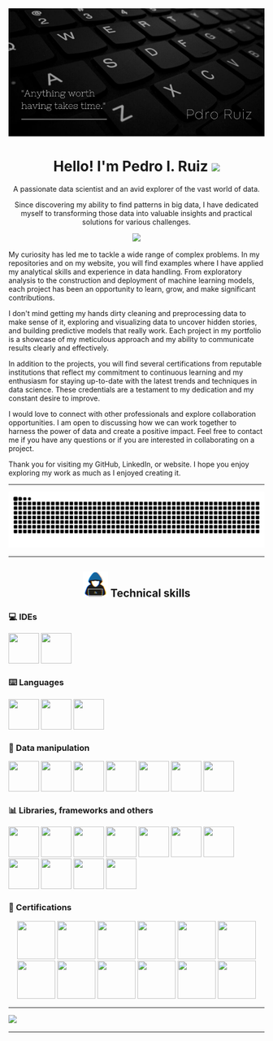 <div align="center">
  <img src="https://github.com/pdro-ruiz/pdro-ruiz/blob/main/pdro_ruiz.jpg" alt="Pedro I. Ruiz">
</div>
<h1 align="center"><b>Hello! I'm Pedro I. Ruiz</b> <img src="https://media.giphy.com/media/hvRJCLFzcasrR4ia7z/giphy.gif" width="35"></h1>

<p align="center">
  A passionate data scientist and an avid explorer of the vast world of data.
</p>

<p align="center">
  Since discovering my ability to find patterns in big data, I have dedicated myself to transforming those data into valuable insights and practical solutions for various challenges.
</p>

<p align="center">
  <a href="https://github.com/DenverCoder1/readme-typing-svg"><img src="https://readme-typing-svg.herokuapp.com?font=Time+New+Roman&color=cyan&size=25&center=true&vCenter=true&width=600&height=100&lines=I+am+Data+Scientist;I+uncover+hidden+and+valuable+patterns;I+automate+complex+processes+with+AI;I+create+advanced+detection+tools;I+predict+the+future+with+algorithms+🧙‍♂️"></a>
</p>

<p>
  My curiosity has led me to tackle a wide range of complex problems. In my repositories and on my website, you will find examples where I have applied my analytical skills and experience in data handling. From exploratory analysis to the construction and deployment of machine learning models, each project has been an opportunity to learn, grow, and make significant contributions.
</p>

<p>
  I don't mind getting my hands dirty cleaning and preprocessing data to make sense of it, exploring and visualizing data to uncover hidden stories, and building predictive models that really work. Each project in my portfolio is a showcase of my meticulous approach and my ability to communicate results clearly and effectively.
</p>

<p>
  In addition to the projects, you will find several certifications from reputable institutions that reflect my commitment to continuous learning and my enthusiasm for staying up-to-date with the latest trends and techniques in data science. These credentials are a testament to my dedication and my constant desire to improve.
</p>

<p>
  I would love to connect with other professionals and explore collaboration opportunities. I am open to discussing how we can work together to harness the power of data and create a positive impact. Feel free to contact me if you have any questions or if you are interested in collaborating on a project.

</p>

<p>
  Thank you for visiting my GitHub, LinkedIn, or website. I hope you enjoy exploring my work as much as I enjoyed creating it.
</p>


<hr>

<div align="center">
  <img src="https://github.com/pdro-ruiz/pdro-ruiz/blob/main/grid-snake.svg" alt="Snake Animation">
</div>

<hr>

<h2 align="center">
  <picture>
    <img src="https://github.com/0xAbdulKhalid/0xAbdulKhalid/raw/main/assets/mdImages/about_me.gif" width="50">
  </picture> 
  Technical skills
</h2>

<h3>💻 IDEs</h3>
<div>
  <img src="https://cdn.jsdelivr.net/gh/devicons/devicon/icons/pycharm/pycharm-original.svg" width="60" height="60"/> 
  <img src="https://cdn.jsdelivr.net/gh/devicons/devicon@latest/icons/visualstudio/visualstudio-original.svg" width="60" height="60"/>
</div>

<h3>⌨️ Languages</h3>
<div>
  <img src="https://cdn.jsdelivr.net/gh/devicons/devicon/icons/python/python-original.svg" width="60" height="60"/>
  <img src="https://cdn.jsdelivr.net/gh/devicons/devicon/icons/javascript/javascript-original.svg" width="60" height="60"/>
  <img src="https://cdn.jsdelivr.net/gh/devicons/devicon/icons/c/c-original.svg" width="60" height="60"/>
</div>

<h3>💾 Data manipulation</h3>
<div>
  <img src="https://cdn.jsdelivr.net/gh/devicons/devicon/icons/jupyter/jupyter-original-wordmark.svg" width="60" height="60"/> <img src="https://cdn.jsdelivr.net/gh/devicons/devicon@latest/icons/anaconda/anaconda-original.svg" width="60" height="60"/> <img src="https://cdn.jsdelivr.net/gh/devicons/devicon@latest/icons/apachespark/apachespark-original.svg" width="60" height="60"/>  <img src="https://cdn.jsdelivr.net/gh/devicons/devicon@latest/icons/mysql/mysql-original.svg" width="60" height="60"/> <img src="https://cdn.jsdelivr.net/gh/devicons/devicon@latest/icons/postgresql/postgresql-original.svg" width="60" height="60"/> <img src="https://cdn.jsdelivr.net/gh/devicons/devicon@latest/icons/sqlite/sqlite-original.svg" width="60" height="60"/> <img src="https://cdn.jsdelivr.net/gh/devicons/devicon@latest/icons/nodejs/nodejs-original.svg"  width="60" height="60"/>
</div>

<h3>📊 Libraries, frameworks and others</h3>
<div>
  <img src="https://cdn.jsdelivr.net/gh/devicons/devicon@latest/icons/pytorch/pytorch-original.svg"  width="60" height="60"/>
  <img src="https://cdn.jsdelivr.net/gh/devicons/devicon@latest/icons/scikitlearn/scikitlearn-original.svg"  width="60" height="60"/>
  <img src="https://cdn.jsdelivr.net/gh/devicons/devicon@latest/icons/tensorflow/tensorflow-original.svg"   width="60" height="60"/> 
  <img src="https://cdn.jsdelivr.net/gh/devicons/devicon@latest/icons/numpy/numpy-original.svg"   width="60" height="60"/>
  <img src="https://cdn.jsdelivr.net/gh/devicons/devicon@latest/icons/pandas/pandas-original.svg"   width="60" height="60"/>
  <img src="https://cdn.jsdelivr.net/gh/devicons/devicon@latest/icons/matplotlib/matplotlib-original.svg"   width="60" height="60"/>
  <img src="https://cdn.jsdelivr.net/gh/devicons/devicon@latest/icons/opencv/opencv-original.svg"   width="60" height="60"/>
  <img src="https://cdn.jsdelivr.net/gh/devicons/devicon@latest/icons/git/git-original.svg"   width="60" height="60"/>
  <img src="https://cdn.jsdelivr.net/gh/devicons/devicon@latest/icons/docker/docker-original.svg"   width="60" height="60"/>
  <img src="https://cdn.jsdelivr.net/gh/devicons/devicon@latest/icons/azure/azure-original.svg" width="60" height="60"/> 
  <img src="https://cdn.jsdelivr.net/gh/devicons/devicon@latest/icons/amazonwebservices/amazonwebservices-original-wordmark.svg"width="60" height="60"/> 
</div>

<h3>📜 Certifications</h3>
<div align="center">
  <a href="https://www.credly.com/badges/d6ffa467-7917-4e77-aaf3-aa3c75f667da"><img src='https://images.credly.com/size/340x340/images/015364a4-c68c-4c42-8060-3553118f2ff0/image.png' width="75" height="75"/></a>
  <a href="https://www.coursera.org/account/accomplishments/specialization/certificate/SJE2FR3MBBR6"><img src='https://d3njjcbhbojbot.cloudfront.net/api/utilities/v1/imageproxy/https://coursera-university-assets.s3.amazonaws.com/6d/3cb3e06c357d40ef60000fb3d12d72/dukesquare_blue.png?auto=format%2Ccompress&dpr=1&w=80&h=80' width="75" height="75"/></a>
  <a href="https://coursera.org/share/7fad3a7e34a467dbb1771e40050d411b"><img src='https://d3njjcbhbojbot.cloudfront.net/api/utilities/v1/imageproxy/http://coursera-university-assets.s3.amazonaws.com/b4/5cb90bb92f420b99bf323a0356f451/Icon.png?auto=format%2Ccompress&dpr=1&w=80&h=80' width="75" height="75"/></a>
  <a href="https://www.coursera.org/account/accomplishments/specialization/GGE3GD2DBDVS"><img src='https://d3njjcbhbojbot.cloudfront.net/api/utilities/v1/imageproxy/http://coursera-university-assets.s3.amazonaws.com/e8/7cc3d09d3f11e698dfff46d35f2da1/Stanford_Coursera_Logo.png?auto=format%2Ccompress&dpr=1&w=80&h=80' width="75" height="75"/></a>
  <a href="https://www.coursera.org/account/accomplishments/specialization/UGNPCM8L4WEU"><img src='https://d3njjcbhbojbot.cloudfront.net/api/utilities/v1/imageproxy/http://coursera-university-assets.s3.amazonaws.com/e8/7cc3d09d3f11e698dfff46d35f2da1/Stanford_Coursera_Logo.png?auto=format%2Ccompress&dpr=1&w=80&h=80' width="75" height="75"/></a>
  <a href="https://www.coursera.org/account/accomplishments/professional-cert/SEMBAJCL6AZG"><img src='https://swimburger.net/media/ppnn3pcl/azure.png' width="75" height="75"/></a>
  <a href="https://www.coursera.org/account/accomplishments/specialization/certificate/EAZYSHZPGF7A"><img src='https://d3njjcbhbojbot.cloudfront.net/api/utilities/v1/imageproxy/http://coursera-university-assets.s3.amazonaws.com/ea/bed5f04a054e87bb138db8c6892072/Square-Logo-for-Partner-Landing-Page.png?auto=format%2Ccompress&dpr=1&w=180&h=180' width="75" height="75"/></a>
  <a href="https://www.credly.com/badges/d6ffa467-7917-4e77-aaf3-aa3c75f667da"><img src='https://images.credly.com/images/3cd98d8a-c224-4f8f-a839-d0a87422f2c1/Python_Project_for_AI_and_Application_Development.png' width="75" height="75"/></a>
  <a href="https://www.credly.com/badges/d6ffa467-7917-4e77-aaf3-aa3c75f667da"><img src='https://th.bing.com/th/id/OIP.zFkC8CZa7mNlAGN9vftxngHaHa?rs=1&pid=ImgDetMain' width="75" height="75"/></a>
  <a href="https://www.credly.com/badges/d6ffa467-7917-4e77-aaf3-aa3c75f667da"><img src='https://th.bing.com/th/id/OIP.zFkC8CZa7mNlAGN9vftxngHaHa?rs=1&pid=ImgDetMain' width="75" height="75"/></a>
  <a href="https://www.credly.com/badges/d6ffa467-7917-4e77-aaf3-aa3c75f667da"><img src='https://th.bing.com/th/id/R.3a6e1a69170d2eee8fdfbac7c5090e37?rik=BypsIF6MMETJug&riu=http%3a%2f%2fcloud.watch.impress.co.jp%2fimg%2fclw%2flist%2f1061%2f753%2ftop.jpg&ehk=S6NOX65JdYCljbx9jyaIeQOCsKZ%2fl3vhETpC7iliHxo%3d&risl=&pid=ImgRaw&r=0' width="75" height="75"/></a>
  <a href="https://www.credly.com/badges/d6ffa467-7917-4e77-aaf3-aa3c75f667da"><img src='https://th.bing.com/th/id/R.3a6e1a69170d2eee8fdfbac7c5090e37?rik=BypsIF6MMETJug&riu=http%3a%2f%2fcloud.watch.impress.co.jp%2fimg%2fclw%2flist%2f1061%2f753%2ftop.jpg&ehk=S6NOX65JdYCljbx9jyaIeQOCsKZ%2fl3vhETpC7iliHxo%3d&risl=&pid=ImgRaw&r=0' width="75" height="75"/></a>
</div>

<hr>

[![](https://visitcount.itsvg.in/api?id=Pdro-Ruiz&icon=3&color=12)](https://visitcount.itsvg.in)

<hr>

